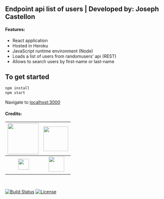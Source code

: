 ## Endpoint api list of users | Developed by: Joseph Castellon

#### Features:

- React application
- Hosted in Heroku
- JavaScript runtime environment (Node)
- Loads a list of users from randomusers' api (REST)
- Allows to search users by first-name or last-name

## To get started

```bash
npm install
npm start
```
Navigate to [localhost:3000](http://localhost:3000)
<br/>
#### Credits:
| <a href="https://www.heroku.com/" target="_blank"><img src="https://camo.githubusercontent.com/065f065d12a6ba6b2cfcff767aaafd438a7ed5ae615e3ac39051c022cebaa698/68747470733a2f2f63646e2e776f726c64766563746f726c6f676f2e636f6d2f6c6f676f732f6865726f6b752d312e737667" width="100"></a>  | <a href="https://nodejs.org/en/" target="_blank"><img src="https://upload.wikimedia.org/wikipedia/commons/d/d9/Node.js_logo.svg" width="80"></a> |
| ------------- | -------------- |
| &nbsp;&nbsp;&nbsp;&nbsp;&nbsp;&nbsp;&nbsp;&nbsp;<a href="https://developer.mozilla.org/en-US/docs/Web/JavaScript" target="_blank"><img src="https://upload.wikimedia.org/wikipedia/commons/d/d4/Javascript-shield.svg" width="35"></a> | &nbsp;&nbsp;&nbsp;&nbsp;<a href="https://reactjs.org/" target="_blank"><img src="https://user-images.githubusercontent.com/11081063/170792070-9094fe2e-8246-405c-9c1e-21bb9517e198.png" width="50"></a> |
<br/>
<p align="left">
<a href="#"><img src="[https://laravel.com/img/logotype.min.svg](https://github.com/jcellon/Endpoint/actions/workflows/main.yml/badge.svg)" alt="Build Status"></a>
<a href="#"><img src="https://img.shields.io/packagist/l/laravel/framework" alt="License"></a>
</p>
